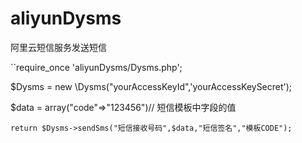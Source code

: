 # aliyunDysms
阿里云短信服务发送短信



``require_once 'aliyunDysms/Dysms.php';

$Dysms = new \Dysms("yourAccessKeyId",'yourAccessKeySecret');

$data = array("code"=>"123456")// 短信模板中字段的值

```return $Dysms->sendSms("短信接收号码",$data,"短信签名","模板CODE");```
